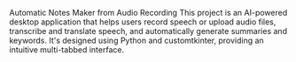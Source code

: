 Automatic Notes Maker from Audio Recording
This project is an AI-powered desktop application that helps users record speech or upload audio files, transcribe and translate speech, and automatically generate summaries and keywords. It's designed using Python and customtkinter, providing an intuitive multi-tabbed interface.

